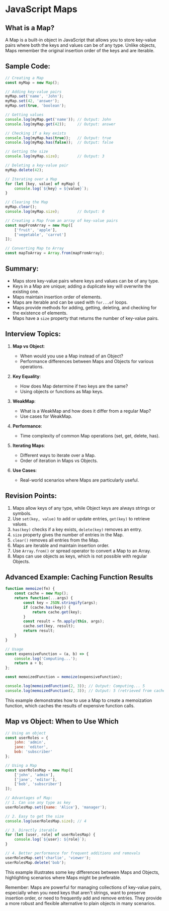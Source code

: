 # JavaScript Maps

## What is a Map?

A Map is a built-in object in JavaScript that allows you to store key-value pairs where both the keys and values can be of any type. Unlike objects, Maps remember the original insertion order of the keys and are iterable.

## Sample Code:

```javascript
// Creating a Map
const myMap = new Map();

// Adding key-value pairs
myMap.set('name', 'John');
myMap.set(42, 'answer');
myMap.set(true, 'boolean');

// Getting values
console.log(myMap.get('name')); // Output: John
console.log(myMap.get(42));     // Output: answer

// Checking if a key exists
console.log(myMap.has(true));   // Output: true
console.log(myMap.has(false));  // Output: false

// Getting the size
console.log(myMap.size);        // Output: 3

// Deleting a key-value pair
myMap.delete(42);

// Iterating over a Map
for (let [key, value] of myMap) {
    console.log(`${key} = ${value}`);
}

// Clearing the Map
myMap.clear();
console.log(myMap.size);        // Output: 0

// Creating a Map from an array of key-value pairs
const mapFromArray = new Map([
    ['fruit', 'apple'],
    ['vegetable', 'carrot']
]);

// Converting Map to Array
const mapToArray = Array.from(mapFromArray);
```

## Summary:

- Maps store key-value pairs where keys and values can be of any type.
- Keys in a Map are unique; adding a duplicate key will overwrite the existing one.
- Maps maintain insertion order of elements.
- Maps are iterable and can be used with `for...of` loops.
- Maps provide methods for adding, getting, deleting, and checking for the existence of elements.
- Maps have a `size` property that returns the number of key-value pairs.

## Interview Topics:

1. **Map vs Object**:
   - When would you use a Map instead of an Object?
   - Performance differences between Maps and Objects for various operations.

2. **Key Equality**:
   - How does Map determine if two keys are the same?
   - Using objects or functions as Map keys.

3. **WeakMap**:
   - What is a WeakMap and how does it differ from a regular Map?
   - Use cases for WeakMap.

4. **Performance**:
   - Time complexity of common Map operations (set, get, delete, has).

5. **Iterating Maps**:
   - Different ways to iterate over a Map.
   - Order of iteration in Maps vs Objects.

6. **Use Cases**:
   - Real-world scenarios where Maps are particularly useful.

## Revision Points:

1. Maps allow keys of any type, while Object keys are always strings or symbols.
2. Use `set(key, value)` to add or update entries, `get(key)` to retrieve values.
3. `has(key)` checks if a key exists, `delete(key)` removes an entry.
4. `size` property gives the number of entries in the Map.
5. `clear()` removes all entries from the Map.
6. Maps are iterable and maintain insertion order.
7. Use `Array.from()` or spread operator to convert a Map to an Array.
8. Maps can use objects as keys, which is not possible with regular Objects.

## Advanced Example: Caching Function Results

```javascript
function memoize(fn) {
    const cache = new Map();
    return function(...args) {
        const key = JSON.stringify(args);
        if (cache.has(key)) {
            return cache.get(key);
        }
        const result = fn.apply(this, args);
        cache.set(key, result);
        return result;
    }
}

// Usage
const expensiveFunction = (a, b) => {
    console.log('Computing...');
    return a + b;
};

const memoizedFunction = memoize(expensiveFunction);

console.log(memoizedFunction(2, 3)); // Output: Computing... 5
console.log(memoizedFunction(2, 3)); // Output: 5 (retrieved from cache)
```

This example demonstrates how to use a Map to create a memoization function, which caches the results of expensive function calls.

## Map vs Object: When to Use Which

```javascript
// Using an object
const userRoles = {
    john: 'admin',
    jane: 'editor',
    bob: 'subscriber'
};

// Using a Map
const userRolesMap = new Map([
    ['john', 'admin'],
    ['jane', 'editor'],
    ['bob', 'subscriber']
]);

// Advantages of Map:
// 1. Can use any type as key
userRolesMap.set({name: 'Alice'}, 'manager');

// 2. Easy to get the size
console.log(userRolesMap.size); // 4

// 3. Directly iterable
for (let [user, role] of userRolesMap) {
    console.log(`${user}: ${role}`);
}

// 4. Better performance for frequent additions and removals
userRolesMap.set('charlie', 'viewer');
userRolesMap.delete('bob');
```

This example illustrates some key differences between Maps and Objects, highlighting scenarios where Maps might be preferable.

Remember: Maps are powerful for managing collections of key-value pairs, especially when you need keys that aren't strings, want to preserve insertion order, or need to frequently add and remove entries. They provide a more robust and flexible alternative to plain objects in many scenarios.
